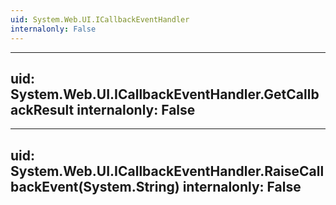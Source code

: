 ```yaml
---
uid: System.Web.UI.ICallbackEventHandler
internalonly: False
---
```


---
uid: System.Web.UI.ICallbackEventHandler.GetCallbackResult
internalonly: False
---

---
uid: System.Web.UI.ICallbackEventHandler.RaiseCallbackEvent(System.String)
internalonly: False
---
